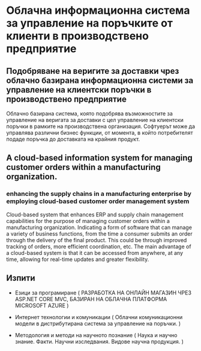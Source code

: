 # Облачна информационна система за управление на поръчките от клиенти в производствено предприятие

## Подобряване на веригите за доставки чрез облачно базирана информационна системи за управление на клиентски поръчки в производствено предприятие

Облачно базирана система, която подобрява възможностите за управление на веригата за доставки с цел управление на клиентски поръчки в рамките на производствена организация. Софтуерът може да управлява различни бизнес функции, от момента, в който потребителят подаде поръчка до доставката на крайния продукт.

## A cloud-based information system for managing customer orders within a manufacturing organization.

### enhancing the supply chains in a manufacturing enterprise by employing cloud-based customer order management system

Cloud-based system that enhances ERP and supply chain management capabilities for the purpose of managing customer orders within a manufacturing organization. Indicating a form of software that can manage a variety of business functions, from the time a consumer submits an order through the delivery of the final product. 
This could be through improved tracking of orders, more efficient coordination, etc. The main advantage of a cloud-based system is that it can be accessed from anywhere, at any time, allowing for real-time updates and greater flexibility.

## Изпити

- Езици за програмиране ( РАЗРАБОТКА НА ОНЛАЙН МАГАЗИН ЧРЕЗ ASP.NET CORE MVC, БАЗИРАН НА ОБЛАЧНА ПЛАТФОРМА MICROSOFT AZURE )

- Интернет технологии и комуникации ( Облачни комуникационни модели в дистрибутирана система за управление на поръчки. )
 
- Методология и методи на научното познание ( Наука и научно знание. Факти. Научни изследвания. Видове научна продукция. )